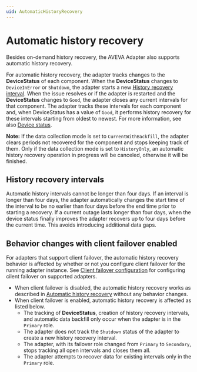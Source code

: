 ```yaml
---
uid: AutomaticHistoryRecovery
---
```


# Automatic history recovery

Besides on-demand history recovery, the AVEVA Adapter also supports automatic history recovery.

For automatic history recovery, the adapter tracks changes to the **DeviceStatus** of each component. When the **DeviceStatus** changes to `DeviceInError` or `Shutdown`, the adapter starts a new [History recovery interval](#history-recovery-intervals). When the issue resolves or if the adapter is restarted and the **DeviceStatus** changes to `Good`, the adapter closes any current intervals for that component. The adapter tracks these intervals for each component and, when DeviceStatus has a value of `Good`, it performs history recovery for these intervals starting from oldest to newest. For more information, see also [Device status](xref:DeviceStatus).

**Note:** If the data collection mode is set to `CurrentWithBackfill`, the adapter clears periods not recovered for the component and stops keeping track of them. Only if the data collection mode is set to `HistoryOnly`, an automatic history recovery operation in progress will be canceled, otherwise it will be finished.

## History recovery intervals

Automatic history intervals cannot be longer than four days. If an interval is longer than four days, the adapter automatically changes the start time of the interval to be no earlier than four days before the end time prior to starting a recovery. If a current outage lasts longer than four days, when the device status finally improves the adapter recovers up to four days before the current time. This avoids introducing additional data gaps.

## Behavior changes with client failover enabled

For adapters that support client failover, the automatic history recovery behavior is affected by whether or not you configure client failover for the running adapter instance. See [Client failover configuration](../client-failover.md) for configuring cilent failover on supported adapters. 
- When client failover is disabled, the automatic history recovery works as described in [Automatic history recovery](#automatic-history-recovery) without any behavior changes.
- When client failover is enabled, automatic history recovery is affected as listed below.
  - The tracking of **DeviceStatus**, creation of history recovery intervals, and automatic data backfill only occur when the adapter is in the `Primary` role. 
  - The adapter does not track the `Shutdown` status of the adapter to create a new history recovery interval.
  - The adapter, with its failover role changed from `Primary` to `Secondary`, stops tracking all open intervals and closes them all.
  - The adapter attempts to recover data for existing intervals only in the `Primary` role.
